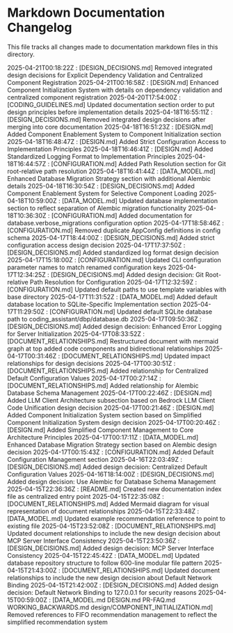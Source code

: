 # Markdown Documentation Changelog

This file tracks all changes made to documentation markdown files in this directory.

2025-04-21T00:18:22Z : [DESIGN_DECISIONS.md] Removed integrated design decisions for Explicit Dependency Validation and Centralized Component Registration
2025-04-21T00:16:58Z : [DESIGN.md] Enhanced Component Initialization System with details on dependency validation and centralized component registration
2025-04-20T17:54:00Z : [CODING_GUIDELINES.md] Updated documentation section order to put design principles before implementation details
2025-04-18T16:55:11Z : [DESIGN_DECISIONS.md] Removed integrated design decisions after merging into core documentation
2025-04-18T16:51:23Z : [DESIGN.md] Added Component Enablement System to Component Initialization section
2025-04-18T16:48:47Z : [DESIGN.md] Added Strict Configuration Access to Implementation Principles
2025-04-18T16:46:41Z : [DESIGN.md] Added Standardized Logging Format to Implementation Principles
2025-04-18T16:44:57Z : [CONFIGURATION.md] Added Path Resolution section for Git root-relative path resolution
2025-04-18T16:41:44Z : [DATA_MODEL.md] Enhanced Database Migration Strategy section with additional Alembic details
2025-04-18T16:30:54Z : [DESIGN_DECISIONS.md] Added Component Enablement System for Selective Component Loading
2025-04-18T10:59:00Z : [DATA_MODEL.md] Updated database implementation section to reflect separation of Alembic migration functionality
2025-04-18T10:36:30Z : [CONFIGURATION.md] Added documentation for database.verbose_migrations configuration option
2025-04-17T18:58:46Z : [CONFIGURATION.md] Removed duplicate AppConfig definitions in config schema
2025-04-17T18:44:00Z : [DESIGN_DECISIONS.md] Added strict configuration access design decision
2025-04-17T17:37:50Z : [DESIGN_DECISIONS.md] Added standardized log format design decision
2025-04-17T15:18:00Z : [CONFIGURATION.md] Updated CLI configuration parameter names to match renamed configuration keys
2025-04-17T12:34:25Z : [DESIGN_DECISIONS.md] Added design decision: Git Root-relative Path Resolution for Configuration
2025-04-17T12:32:59Z : [CONFIGURATION.md] Updated default paths to use template variables with base directory
2025-04-17T11:31:52Z : [DATA_MODEL.md] Added default database location to SQLite-Specific Implementation section
2025-04-17T11:29:50Z : [CONFIGURATION.md] Updated default SQLite database path to coding_assistant/dbp/database.db
2025-04-17T09:50:36Z : [DESIGN_DECISIONS.md] Added design decision: Enhanced Error Logging for Server Initialization
2025-04-17T08:33:52Z : [DOCUMENT_RELATIONSHIPS.md] Restructured document with mermaid graph at top added code components and bidirectional relationships
2025-04-17T00:31:46Z : [DOCUMENT_RELATIONSHIPS.md] Updated impact relationships for design decisions
2025-04-17T00:30:51Z : [DOCUMENT_RELATIONSHIPS.md] Added relationship for Centralized Default Configuration Values
2025-04-17T00:27:14Z : [DOCUMENT_RELATIONSHIPS.md] Added relationship for Alembic Database Schema Management
2025-04-17T00:22:46Z : [DESIGN.md] Added LLM Client Architecture subsection based on Bedrock LLM Client Code Unification design decision
2025-04-17T00:21:46Z : [DESIGN.md] Added Component Initialization System section based on Simplified Component Initialization System design decision
2025-04-17T00:20:46Z : [DESIGN.md] Added Simplified Component Management to Core Architecture Principles
2025-04-17T00:17:11Z : [DATA_MODEL.md] Enhanced Database Migration Strategy section based on Alembic design decision
2025-04-17T00:15:43Z : [CONFIGURATION.md] Added Default Configuration Management section
2025-04-16T22:03:49Z : [DESIGN_DECISIONS.md] Added design decision: Centralized Default Configuration Values
2025-04-16T18:14:00Z : [DESIGN_DECISIONS.md] Added design decision: Use Alembic for Database Schema Management
2025-04-15T22:36:36Z : [README.md] Created new documentation index file as centralized entry point
2025-04-15T22:35:08Z : [DOCUMENT_RELATIONSHIPS.md] Added Mermaid diagram for visual representation of document relationships
2025-04-15T22:33:48Z : [DATA_MODEL.md] Updated example recommendation reference to point to existing file
2025-04-15T23:52:08Z : [DOCUMENT_RELATIONSHIPS.md] Updated document relationships to include the new design decision about MCP Server Interface Consistency
2025-04-15T23:50:36Z : [DESIGN_DECISIONS.md] Added design decision: MCP Server Interface Consistency
2025-04-15T22:45:42Z : [DATA_MODEL.md] Updated database repository structure to follow 600-line modular file pattern
2025-04-15T21:43:00Z : [DOCUMENT_RELATIONSHIPS.md] Updated document relationships to include the new design decision about Default Network Binding
2025-04-15T21:42:00Z : [DESIGN_DECISIONS.md] Added design decision: Default Network Binding to 127.0.0.1 for security reasons
2025-04-15T00:59:00Z : [DATA_MODEL.md DESIGN.md PR-FAQ.md WORKING_BACKWARDS.md design/COMPONENT_INITIALIZATION.md] Removed references to FIFO recommendation management to reflect the simplified recommendation system
